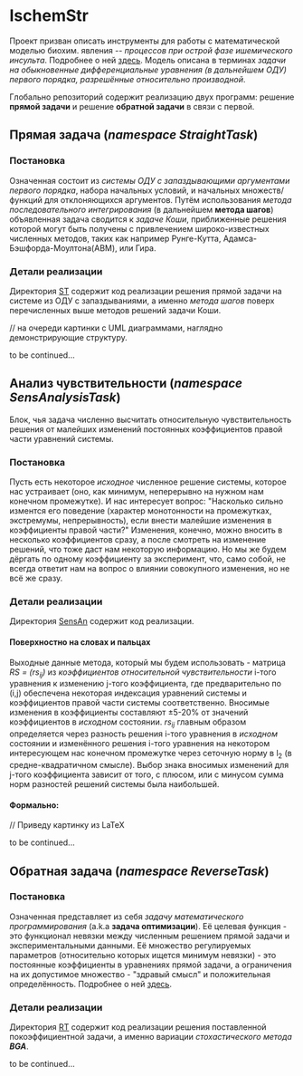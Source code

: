 # IschemStr

Проект призван описать инструменты для работы с математической моделью биохим. явления -- *процессов при острой фазе ишемического инсульта*. Подробнее о ней [здесь](https://www.overleaf.com/read/mtxqqwygypgp). Модель описана в терминах *задачи на обыкновенные дифференциальные уравнения (в дальнейшем ОДУ) первого порядка, разрешённые относительно производной*. 

Глобально репозиторий содержит реализацию двух программ: решение **прямой задачи** и решение **обратной задачи** в связи с первой.

## Прямая задача (*namespace StraightTask*)

### Постановка
Означенная состоит из *системы ОДУ с запаздывающими аргументами первого порядка*, набора начальных условий, и начальных множеств/функций для отклоняющихся аргументов. Путём использования *метода последовательного интегрирования* (в дальнейшем **метода шагов**) объявленная задача сводится к *задаче Коши*, приближенные решения которой могут быть получены с привлечением широко-известных численных методов, таких как например Рунге-Кутта, Адамса-Бэшфорда-Моултона(ABM), или Гира.

### Детали реализации
Директория [ST](projects/ST) содержит код реализации решения прямой задачи на системе из ОДУ с запаздываниями, а именно *метода шагов* поверх перечисленных выше методов решений задачи Коши.

// на очереди картинки с UML диаграммами, наглядно демонстрирующие структуру.

to be continued...

## Анализ чувствительности (*namespace SensAnalysisTask*)
Блок, чья задача численно высчитать относительную чувствительность решения от малейших изменений постоянных коэффициентов правой части уравнений системы.

### Постановка
Пусть есть некоторое *исходное* численное решение системы, которое нас устраивает (оно, как минимум, неперерывно на нужном нам конечном промежутке). И нас интересует вопрос: "Насколько сильно изментся его поведение (характер монотонности на промежутках, экстремумы, непрерывность), если внести малейшие изменения в коэффициенты правой части?" Изменения, конечно, можно вносить в несколько коэффициентов сразу, а после смотреть на изменение решений, что тоже даст нам некоторую информацию. Но мы же будем дёргать по одному коэффициенту за эксперимент, что, само собой, не всегда ответит нам на вопрос о влиянии совокупного изменения, но не всё же сразу.

### Детали реализации
Директория [SensAn](projects/SensAn) содержит код реализации.

#### Поверхностно на словах и пальцах
Выходные данные метода, который мы будем использовать - матрица *RS = (rs<sub>ij</sub>)* из *коэффициентов относительной чувствительности* i-того уравнения к изменению j-того коэффициента, где предварительно по (i,j) обеспечена некоторая индексация уравнений системы и коэффициентов правой части системы соответственно. Вносимые изменения в коэффициенты составляют ±5-20% от значений коэффициентов в *исходном* состоянии. *rs<sub>ij</sub>* главным образом определяется через разность решения i-того уравнения в *исходном* состоянии и изменённого решения i-того уравнения на некотором интересующем нас конечном промежутке через сеточную норму в l<sub>2</sub> (в средне-квадратичном смысле). Выбор знака вносимых изменений для j-того коэффициента зависит от того, с плюсом, или с минусом сумма норм разностей решений системы была наибольшей.

#### Формально:
// Приведу картинку из LaTeX

to be continued...



## Обратная задача (*namespace ReverseTask*)

### Постановка
Означенная представляет из себя *задачу математического программирования* (a.k.a **задача оптимизации**). Её целевая функция - это функционал невязки между численным решением прямой задачи и экспериментальными данными. Её множество регулируемых параметров (относительно которых ищется минимум невязки) - это постоянные коэффициенты в уравнениях прямой задачи, а ограничения на их допустимое множество - "здравый смысл" и положительная определённость. Подробнее о ней [здесь](https://www.overleaf.com/read/fygdbgkzgxtz).


### Детали реализации 
Директория [RT](projects/RT) содержит код реализации решения поставленной покоэффициентной задачи, а именно вариации *стохастического метода* ***BGA***.

to be continued...

<!--
Input содержит необходимые входные данные для работы, такие как начальные условия, значения постоянных коэффициентов правой части уравнений по умолчанию...
-->


